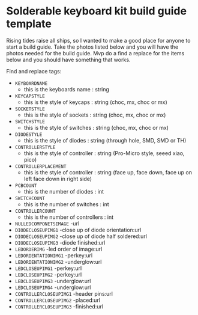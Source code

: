 # Solderable keyboard kit build guide template

Rising tides raise all ships, so I wanted to make a good place for anyone to start a build guide. Take the photos listed below and you will have the photos needed for the build guide. Mvp do a find a replace for the items below and you should have something that works.

Find and replace tags:
* ```KEYBOARDNAME```
    - this is the keyboards name : string
* ```KEYCAPSTYLE```
    - this is the style of keycaps : string (choc, mx, choc or mx)
* ```SOCKETSTYLE```
    - this is the style of sockets : string (choc, mx, choc or mx)
* ```SWITCHSTYLE```
    - this is the style of switches : string (choc, mx, choc or mx)
* ```DIODESTYLE```
    - this is the style of diodes : string (through hole, SMD, SMD or TH)
* ```CONTROLLERSTYLE```
    - this is the style of controller : string (Pro-Micro style, seeed xiao, pico)
* ```CONTROLLERPLACEMENT```
    - this is the style of controller : string (face up, face down, face up on left face down in right side)
* ```PCBCOUNT```
    - this is the number of diodes : int
* ```SWITCHCOUNT```
    - this is the number of switches : int
* ```CONTROLLERCOUNT```
    - this is the number of controllers : int
* ```NULLEDCOMPONETSIMAGE```
    -url
* ```DIODECLOSEUPIMG1```
    -close up of diode orientation:url
* ```DIODECLOSEUPIMG2```
    -close up of diode half soldered:url
* ```DIODECLOSEUPIMG3```
    -diode finished:url
* ```LEDORDERIMG```
    -led order of image:url
* ```LEDORIENTATIONIMG1```
    -perkey:url
* ```LEDORIENTATIONIMG2```
    -underglow:url
* ```LEDCLOSEUPIMG1```
    -perkey:url
* ```LEDCLOSEUPIMG2```
    -perkey:url
* ```LEDCLOSEUPIMG3```
    -underglow:url
* ```LEDCLOSEUPIMG4```
    -underglow:url
* ```CONTROLLERCLOSEUPIMG1```
    -header pins:url
* ```CONTROLLERCLOSEUPIMG2```
    -placed:url
* ```CONTROLLERCLOSEUPIMG3```
    -finished:url

